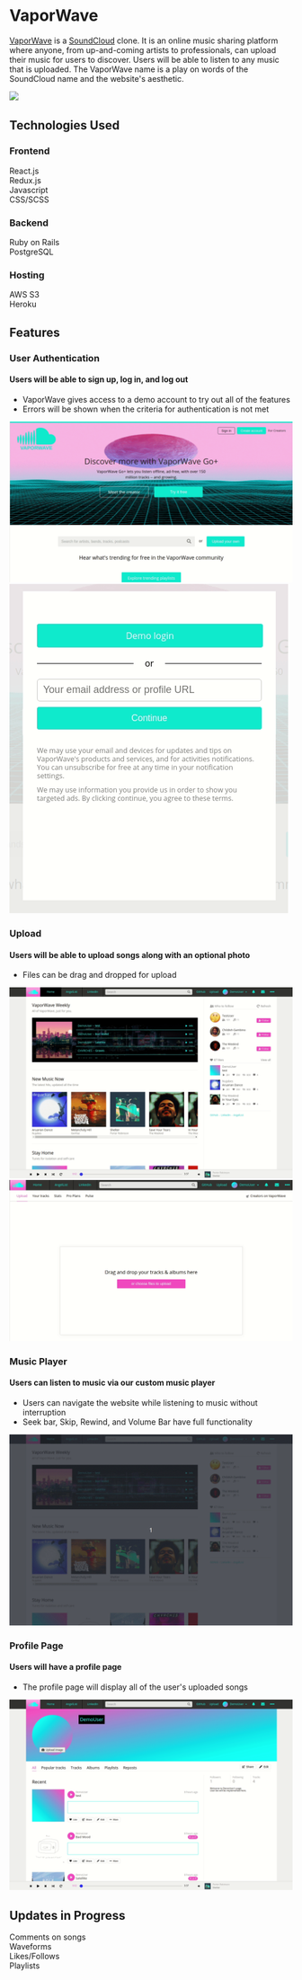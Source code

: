 # VaporWave

[VaporWave](http://vaporwave-app.herokuapp.com/) is a [SoundCloud](https://soundcloud.com/) clone. It is an online music sharing platform where anyone, from up-and-coming artists to professionals, can upload their music for users to discover. Users will be able to listen to any music that is uploaded. The VaporWave name is a play on words of the SoundCloud name and the website's aesthetic.

![](app/assets/images/readme/splash.gif)

## Technologies Used

### Frontend
React.js\
Redux.js\
Javascript\
CSS/SCSS

### Backend
Ruby on Rails\
PostgreSQL

### Hosting
AWS S3\
Heroku


## Features

### User Authentication
#### Users will be able to sign up, log in, and log out
* VaporWave gives access to a demo account to try out all of the features
* Errors will be shown when the criteria for authentication is not met

![](app/assets/images/readme/login.gif)
![](app/assets/images/readme/autherror.gif)


### Upload
#### Users will be able to upload songs along with an optional photo
* Files can be drag and dropped for upload

![](app/assets/images/readme/upload.gif)
![](app/assets/images/readme/draganddrop.gif)


### Music Player
#### Users can listen to music via our custom music player
* Users can navigate the website while listening to music without interruption
* Seek bar, Skip, Rewind, and Volume Bar have full functionality

![](app/assets/images/readme/musicplayer.gif)


### Profile Page
#### Users will have a profile page
* The profile page will display all of the user's uploaded songs

![](app/assets/images/readme/profile.gif)


## Updates in Progress

Comments on songs\
Waveforms\
Likes/Follows\
Playlists